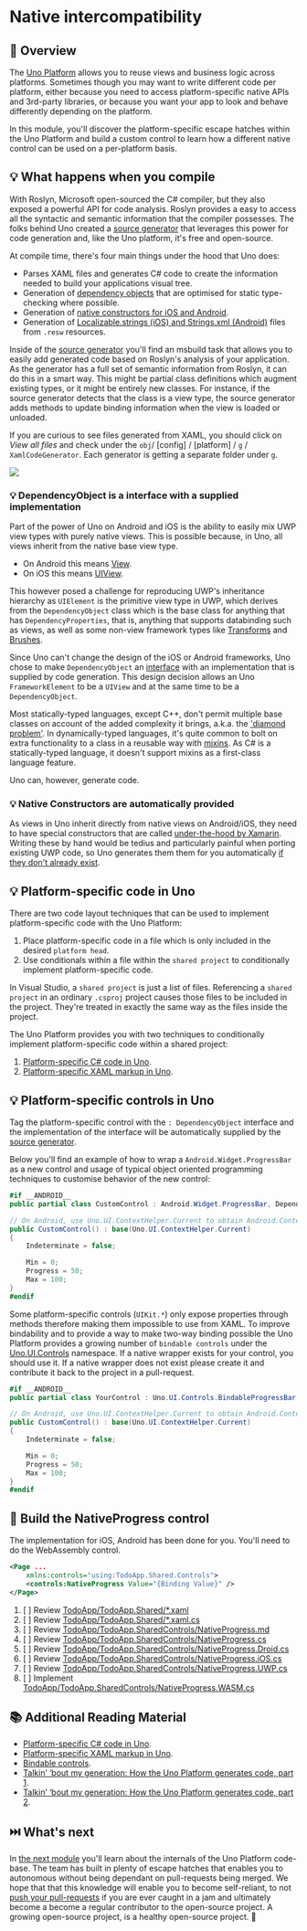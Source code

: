# Native intercompatibility

## 📖 Overview

The [Uno Platform][uno-platform] allows you to reuse views and business logic across platforms. Sometimes though you may want to write different code per platform, either because you need to access platform-specific native APIs and 3rd-party libraries, or because you want your app to look and behave differently depending on the platform.

In this module, you'll discover the platform-specific escape hatches within the Uno Platform and build a custom control to learn how a different native control can be used on a per-platform basis.

## 💡 What happens when you compile

With Roslyn, Microsoft open-sourced the C# compiler, but they also exposed a powerful API for code analysis. Roslyn provides a easy to access all the syntactic and semantic information that the compiler possesses. The folks behind Uno created a [source generator][source-generator] that leverages this power for code generation and, like the Uno platform, it's free and open-source.

At compile time, there's four main things under the hood that Uno does:

- Parses XAML files and generates C# code to create the information needed to build your applications visual tree.
- Generation of [dependency objects](https://github.com/unoplatform/uno/blob/master/src/SourceGenerators/Uno.UI.SourceGenerators/DependencyObject/DependencyObjectGenerator.cs) that are optimised for static type-checking where possible.
- Generation of [native constructors for iOS and Android](https://github.com/unoplatform/uno/blob/master/src/SourceGenerators/Uno.UI.SourceGenerators/NativeCtor/NativeCtorsGenerator.cs).
- Generation of [Localizable.strings (iOS) and Strings.xml (Android)](https://github.com/unoplatform/uno/blob/master/src/SourceGenerators/Uno.UI.Tasks/ResourcesGenerator/ResourcesGenerationTask.cs) files from `.resw` resources.

Inside of the [source generator][source-generator] you'll find an msbuild task that allows you to easily add generated code based on Roslyn's analysis of your application. As the generator has a full set of semantic information from Roslyn, it can do this in a smart way. This might be partial class definitions which augment existing types, or it might be entirely new classes. For instance, if the source generator detects that the class is a view type, the source generator adds methods to update binding information when the view is loaded or unloaded.

If you are curious to see files generated from XAML, you should click on _View all files_ and check under the `obj`/ [config] / [platform] / `g` / `XamlCodeGenerator`. Each generator is getting a separate folder under `g`.

![](uno-view-generated-files.png)

### 💡 DependencyObject is a interface with a supplied implementation

Part of the power of Uno on Android and iOS is the ability to easily mix UWP view types with purely native views. This is possible because, in Uno, all views inherit from the native base view type.

- On Android this means [View](https://developer.android.com/reference/android/view/View).
- On iOS this means [UIView](https://developer.apple.com/documentation/uikit/uiview).

This however posed a challenge for reproducing UWP's inheritance hierarchy as `UIElement` is the primitive view type in UWP, which derives from the `DependencyObject` class which is the base class for anything that has `DependencyProperties`, that is, anything that supports databinding such as views, as well as some non-view framework types like [Transforms](https://docs.microsoft.com/en-us/windows/uwp/design/layout/transforms) and [Brushes](https://docs.microsoft.com/en-us/windows/uwp/design/style/brushes).

Since Uno can't change the design of the iOS or Android frameworks, Uno chose to make `DependencyObject` an [interface](https://docs.microsoft.com/en-us/dotnet/csharp/programming-guide/interfaces/index) with an implementation that is supplied by code generation. This design decision allows an Uno `FrameworkElement` to be a `UIView` and at the same time to be a `DependencyObject`.

Most statically-typed languages, except C++, don't permit multiple base classes on account of the added complexity it brings, a.k.a. the ['diamond problem'](https://en.wikipedia.org/wiki/Multiple_inheritance#The_diamond_problem). In dynamically-typed languages, it's quite common to bolt on extra functionality to a class in a reusable way with [mixins](https://en.wikipedia.org/wiki/Mixin). As C# is a statically-typed language, it doesn't support mixins as a first-class language feature.

Uno can, however, generate code.

### 💡 Native Constructors are automatically provided

As views in Uno inherit directly from native views on Android/iOS, they need to have special constructors that are called [under-the-hood by Xamarin](https://docs.microsoft.com/en-us/xamarin/android/platform/java-integration/working-with-jni#binding-constructors). Writing these by hand would be tedius and particularly painful when porting existing UWP code, so Uno generates them them for you automatically [if they don't already exist](https://github.com/unoplatform/uno/blob/ce1aa4d271fbcd30ff9b491f7f87fe28e24102ce/src/SourceGenerators/Uno.UI.SourceGenerators/NativeCtor/NativeCtorsGenerator.cs#L126).

## 💡 Platform-specific code in Uno

There are two code layout techniques that can be used to implement platform-specific code with the Uno Platform:

1. Place platform-specific code in a file which is only included in the desired `platform head`.
1. Use conditionals within a file within the `shared project` to conditionally implement platform-specific code.

In Visual Studio, a `shared project` is just a list of files. Referencing a `shared project` in an ordinary `.csproj` project causes those files to be included in the project. They're treated in exactly the same way as the files inside the project.

The Uno Platform provides you with two techniques to conditionally implement platform-specific code within a shared project:

1. [Platform-specific C# code in Uno][platform-specific-csharp].
1. [Platform-specific XAML markup in Uno][platform-specific-xaml].

## 💡 Platform-specific controls in Uno

Tag the platform-specific control with the `: DependencyObject` interface and the implementation of the interface will be automatically supplied by the [source generator][source-generator].

Below you'll find an example of how to wrap a `Android.Widget.ProgressBar` as a new control and usage of typical object oriented programming techniques to customise behavior of the new control:

```csharp
#if __ANDROID__
public partial class CustomControl : Android.Widget.ProgressBar, DependencyObject { }

// On Android, use Uno.UI.ContextHelper.Current to obtain Android.Content.Context
public CustomControl() : base(Uno.UI.ContextHelper.Current)
{
    Indeterminate = false;

    Min = 0;
    Progress = 50;
    Max = 100;
}
#endif
```

Some platform-specific controls (`UIKit.*`) only expose properties through methods therefore making them impossible to use from XAML. To improve bindability and to provide a way to make two-way binding possible the Uno Platform provides a growing number of `bindable controls` under the [Uno.UI.Controls][src-uno-ui-controls] namespace. If a native wrapper exists for your control, you should use it. If a native wrapper does not exist please create it and contribute it back to the project in a pull-request.

```csharp
#if __ANDROID__
public partial class YourControl : Uno.UI.Controls.BindableProgressBar { }

// On Android, use Uno.UI.ContextHelper.Current to obtain Android.Content.Context
public CustomControl() : base(Uno.UI.ContextHelper.Current)
{
    Indeterminate = false;

    Min = 0;
    Progress = 50;
    Max = 100;
}
#endif
```

## 🎯 Build the NativeProgress control

The implementation for iOS, Android has been done for you. You'll need to do the WebAssembly control.

```xml
<Page ...
    xmlns:controls="using:TodoApp.Shared.Controls">
    <controls:NativeProgress Value="{Binding Value}" />
</Page>
```

1. [ ] Review [TodoApp/TodoApp.Shared/*.xaml][src-xaml]
1. [ ] Review [TodoApp/TodoApp.Shared/*.xaml.cs][src-xaml-cs]
1. [ ] Review [TodoApp/TodoApp.SharedControls/NativeProgress.md][src-controls]
1. [ ] Review [TodoApp/TodoApp.SharedControls/NativeProgress.cs][src-controls]
1. [ ] Review [TodoApp/TodoApp.SharedControls/NativeProgress.Droid.cs][src-controls]
1. [ ] Review [TodoApp/TodoApp.SharedControls/NativeProgress.iOS.cs][src-controls]
1. [ ] Review [TodoApp/TodoApp.SharedControls/NativeProgress.UWP.cs][src-controls]
1. [ ] Implement [TodoApp/TodoApp.SharedControls/NativeProgress.WASM.cs][src-controls]

## 📚 Additional Reading Material

- [Platform-specific C# code in Uno][platform-specific-csharp].
- [Platform-specific XAML markup in Uno][platform-specific-xaml].
- [Bindable controls][src-uno-ui-controls].
- [Talkin’ ‘bout my generation: How the Uno Platform generates code, part 1][code-generation-blogpost-part1].
- [Talkin’ ‘bout my generation: How the Uno Platform generates code, part 2][code-generation-blogpost-part2].

## ⏭️ What's next

In [the next module][next-module] you'll learn about the internals of the Uno Platform code-base. The team has built in plenty of escape hatches that enables you to autonomous without being dependant on pull-requests being merged. We hope that that this knowledge will enable you to become self-reliant, to not [push your pull-requests][dont-push-your-pull-requests] if you are ever caught in a jam and ultimately become a become a regular contributor to the open-source project. A growing open-source project, is a healthy open-source project. 💖

<!-- in-line links -->
[uno-platform]: https://platform.uno/

[previous-module]: ../04-Create-rich-responsive-UIs/README.md
[next-module]: ../07-Working-with-Uno/README.md

[source-generator]: https://github.com/nventive/Uno.SourceGeneration

[philosophy-of-uno]: https://platform.uno/docs/articles/concepts/overview/philosophy-of-uno.html

[platform-specific-csharp]: https://platform.uno/docs/articles/platform-specific-csharp.html
[platform-specific-xaml]: https://platform.uno/docs/articles/platform-specific-xaml.html

[src-xaml]: TodoApp/TodoApp.Shared/MainPage.xaml
[src-xaml-cs]: TodoApp/TodoApp.Shared/MainPage.xaml.cs
[src-controls]: TodoApp/TodoApp.Shared/Controls

[src-uno-ui-controls]: https://github.com/unoplatform/uno/tree/master/src/Uno.UI/Controls

[code-generation-blogpost-part1]: https://platform.uno/talkin-bout-my-generation-how-the-uno-platform-generates-code-part-1%e2%80%8a-%e2%80%8aunder-the-hood/
[code-generation-blogpost-part2]: https://platform.uno/talkin-bout-my-generation-how-the-uno-platform-generates-code-part-2-under-the-hood/

[dont-push-your-pull-requests]: https://www.igvita.com/2011/12/19/dont-push-your-pull-requests/
